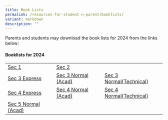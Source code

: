 ```yaml
---
title: Book Lists
permalink: /resources-for-student-n-parent/booklists/
variant: markdown
description: ""
---
```

Parents and students may download the book lists for 2024 from the links below:

#### **Booklists for 2024**

| |  |  |
|-|-|-|
|[Sec 1](/files/Forparents/Booklists/booklist_2024_sec1.pdf) | [Sec 2](/files/Forparents/Booklists/booklist_2024_sec2.pdf)  |  |
| [Sec 3 Express](/files/Forparents/Booklists/booklist_2024_sec3exp.pdf) | [Sec 3 Normal (Acad)](/files/Forparents/Booklists/booklist_2024_sec3na.pdf) | [Sec 3 Normal(Technical)](/files/Forparents/Booklists/booklist_2024_sec3nt.pdf) | 
|[Sec 4 Express](/files/Forparents/Booklists/booklist_2024_sec4exp.pdf)| [Sec 4 Normal (Acad)](/files/Forparents/Booklists/booklist_2024_sec4na.pdf) | [Sec 4 Normal(Technical)](/files/Forparents/Booklists/booklist_2024_sec4nt.pdf) | 
| [Sec 5 Normal (Acad)](/files/Forparents/Booklists/booklist_2024_sec5na.pdf) | ||